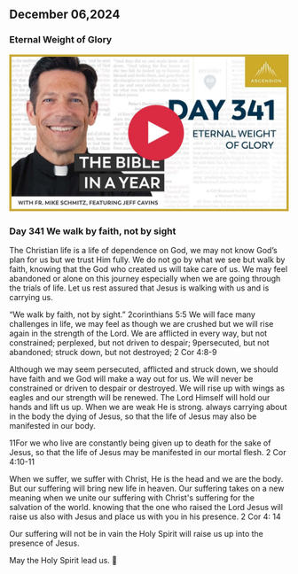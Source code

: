 ## December 06,2024

### Eternal Weight of Glory

[![Eternal Weight of Glory](https://raw.githubusercontent.com/linusjf/BIAY/main/December/jpgs/Day341.jpg)](https://youtu.be/_JwmReST630 "Eternal Weight of Glory")

### Day 341 We walk by faith, not by sight

The Christian life is a life of dependence on God, we may not know God’s plan for us but we trust Him fully. We do not go by what we see but walk by faith, knowing that the God who created us will take care of us. We may feel abandoned or alone on this journey especially when we are going through the trials of life. Let us rest assured that Jesus is walking with us and is carrying us.

“We walk by faith, not by sight.” 2corinthians 5:5
We will face many challenges in life, we may feel as though we are crushed but we will rise again in the strength of the Lord.
We are afflicted in every way, but not constrained; perplexed, but not driven to despair;
9persecuted, but not abandoned; struck down, but not destroyed;
2 Cor 4:8-9

Although we may seem persecuted, afflicted and struck down, we should have faith and we God will make a way out for us. We will never be constrained or driven to despair or destroyed. We will rise up with wings as eagles and our strength will be renewed. The Lord Himself will hold our hands and lift us up. When we are weak He is strong.
always carrying about in the body the dying of Jesus, so that the life of Jesus may also be manifested in our body.

11For we who live are constantly being given up to death for the sake of Jesus, so that the life of Jesus may be manifested in our mortal flesh. 2 Cor 4:10-11

When we suffer, we suffer with Christ, He is the head and we are the body. But our suffering will bring new life in heaven. Our suffering takes on a new meaning when we unite our suffering with Christ's suffering for the salvation of the world.
knowing that the one who raised the Lord Jesus will raise us also with Jesus and place us with you in his presence. 2 Cor 4: 14

Our suffering will not be in vain the Holy Spirit will raise us up into the presence of Jesus.

May the Holy Spirit lead us. 🙏
